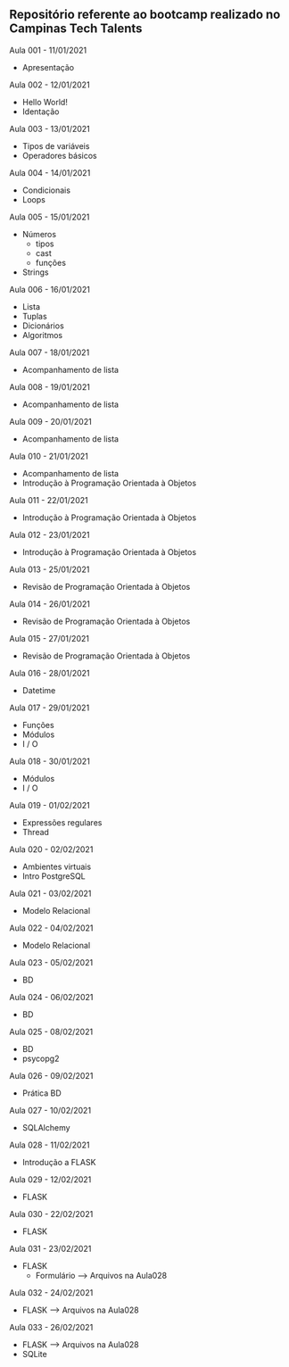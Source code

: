 ## Repositório referente ao bootcamp realizado no Campinas Tech Talents

Aula 001 - 11/01/2021
- Apresentação

Aula 002 - 12/01/2021
- Hello World!
- Identação

Aula 003 - 13/01/2021
- Tipos de variáveis
- Operadores básicos

Aula 004 - 14/01/2021
- Condicionais
- Loops

Aula 005 - 15/01/2021
- Números
    - tipos
    - cast
    - funções
- Strings

Aula 006 - 16/01/2021
- Lista
- Tuplas
- Dicionários
- Algoritmos

Aula 007 - 18/01/2021
- Acompanhamento de lista

Aula 008 - 19/01/2021
- Acompanhamento de lista

Aula 009 - 20/01/2021
- Acompanhamento de lista

Aula 010 - 21/01/2021
- Acompanhamento de lista
- Introdução à Programação Orientada à Objetos

Aula 011 - 22/01/2021
- Introdução à Programação Orientada à Objetos

Aula 012 - 23/01/2021
- Introdução à Programação Orientada à Objetos

Aula 013 - 25/01/2021
- Revisão de Programação Orientada à Objetos

Aula 014 - 26/01/2021
- Revisão de Programação Orientada à Objetos

Aula 015 - 27/01/2021
- Revisão de Programação Orientada à Objetos

Aula 016 - 28/01/2021
- Datetime

Aula 017 - 29/01/2021
- Funções
- Módulos
- I / O

Aula 018 - 30/01/2021
- Módulos
- I / O

Aula 019 - 01/02/2021
- Expressões regulares
- Thread

Aula 020 - 02/02/2021
- Ambientes virtuais
- Intro PostgreSQL

Aula 021 - 03/02/2021
- Modelo Relacional

Aula 022 - 04/02/2021
- Modelo Relacional

Aula 023 - 05/02/2021
- BD

Aula 024 - 06/02/2021
- BD

Aula 025 - 08/02/2021
- BD
- psycopg2

Aula 026 - 09/02/2021
- Prática BD

Aula 027 - 10/02/2021
- SQLAlchemy

Aula 028 - 11/02/2021
- Introdução a FLASK

Aula 029 - 12/02/2021
- FLASK

Aula 030 - 22/02/2021
- FLASK

Aula 031 - 23/02/2021
- FLASK
    - Formulário --> Arquivos na Aula028

Aula 032 - 24/02/2021
- FLASK --> Arquivos na Aula028
    
Aula 033 - 26/02/2021
- FLASK --> Arquivos na Aula028
- SQLite